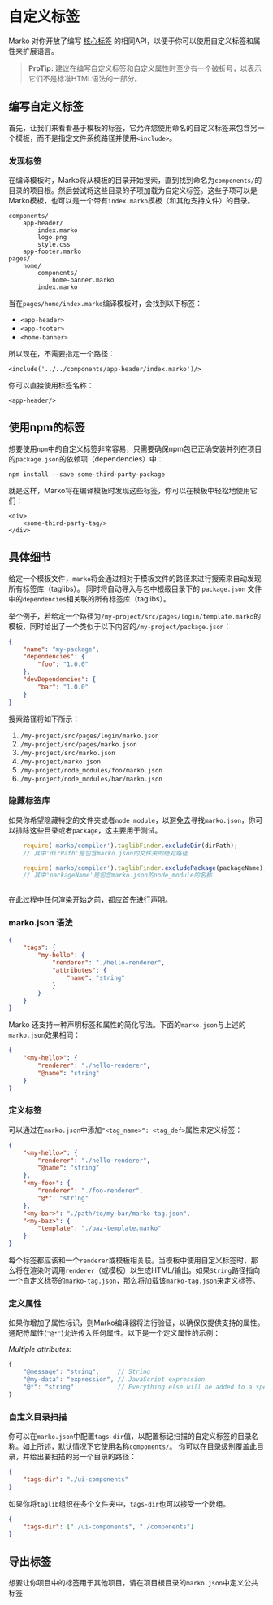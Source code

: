 # 自定义标签

Marko 对你开放了编写 [核心标签](./core-tags.md) 的相同API，以便于你可以使用自定义标签和属性来扩展语言。

> **ProTip:** 建议在编写自定义标签和自定义属性时至少有一个破折号，以表示它们不是标准HTML语法的一部分。

## 编写自定义标签

首先，让我们来看看基于模板的标签，它允许您使用命名的自定义标签来包含另一个模板，而不是指定文件系统路径并使用`<include>`。

### 发现标签

在编译模板时，Marko将从模板的目录开始搜索，直到找到命名为`components/`的目录的项目根。然后尝试将这些目录的子项加载为自定义标签。这些子项可以是Marko模板，也可以是一个带有`index.marko`模板（和其他支持文件）的目录。

```目录结构
components/
    app-header/
        index.marko
        logo.png
        style.css
    app-footer.marko
pages/
    home/
        components/
            home-banner.marko
        index.marko
```

当在`pages/home/index.marko`编译模板时，会找到以下标签：

- `<app-header>`
- `<app-footer>`
- `<home-banner>`

所以现在，不需要指定一个路径：

```marko
<include('../../components/app-header/index.marko')/>
```

你可以直接使用标签名称：

```marko
<app-header/>
```

## 使用npm的标签

想要使用`npm`中的自定义标签非常容易，只需要确保npm包已正确安装并列在项目的`package.json`的依赖项（dependencies）中：

```
npm install --save some-third-party-package
```

就是这样，Marko将在编译模板时发现这些标签，你可以在模板中轻松地使用它们：

```marko
<div>
    <some-third-party-tag/>
</div>
```

## 具体细节

给定一个模板文件，`marko`将会通过相对于模板文件的路径来进行搜索来自动发现所有标签库（taglibs）。 同时将自动导入与包中根级目录下的 `package.json` 文件中的`dependencies`相关联的所有标签库（taglibs）。

举个例子，若给定一个路径为`/my-project/src/pages/login/template.marko`的模板，同时给出了一个类似于以下内容的`/my-project/package.json`：

```json
{
    "name": "my-package",
    "dependencies": {
        "foo": "1.0.0"
    },
    "devDependencies": {
        "bar": "1.0.0"
    }
}
```

搜索路径将如下所示：

1. `/my-project/src/pages/login/marko.json`
2. `/my-project/src/pages/marko.json`
3. `/my-project/src/marko.json`
4. `/my-project/marko.json`
5. `/my-project/node_modules/foo/marko.json`
6. `/my-project/node_modules/bar/marko.json`

### 隐藏标签库

如果你希望隐藏特定的文件夹或者`node_module`，以避免去寻找`marko.json`，你可以排除这些目录或者`package`，这主要用于测试。

```javascript
    require('marko/compiler').taglibFinder.excludeDir(dirPath);
    // 其中'dirPath'是包含marko.json的文件夹的绝对路径 

    require('marko/compiler').taglibFinder.excludePackage(packageName);
    // 其中'packageName'是包含marko.json的node_module的名称
     
```

在此过程中任何渲染开始之前，都应首先进行声明。


### marko.json 语法

```json
{
    "tags": {
        "my-hello": {
            "renderer": "./hello-renderer",
            "attributes": {
                "name": "string"
            }
        }
    }
}
```

Marko 还支持一种声明标签和属性的简化写法。下面的`marko.json`与上述的`marko.json`效果相同：

```json
{
    "<my-hello>": {
        "renderer": "./hello-renderer",
        "@name": "string"
    }
}
```

### 定义标签

可以通过在`marko.json`中添加`"<tag_name>": <tag_def>`属性来定义标签：

```json
{
    "<my-hello>": {
        "renderer": "./hello-renderer",
        "@name": "string"
    },
    "<my-foo>": {
        "renderer": "./foo-renderer",
        "@*": "string"
    },
    "<my-bar>": "./path/to/my-bar/marko-tag.json",
    "<my-baz>": {
        "template": "./baz-template.marko"
    }
}
```

每个标签都应该和一个`renderer`或模板相关联。当模板中使用自定义标签时，那么将在渲染时调用`renderer`（或模板）以生成HTML/输出。如果`String`路径指向一个自定义标签的`marko-tag.json`，那么将加载该`marko-tag.json`来定义标签。

### 定义属性

如果你增加了属性标识，则Marko编译器将进行验证，以确保仅提供支持的属性。通配符属性(`"@*"`)允许传入任何属性。以下是一个定义属性的示例：

_Multiple attributes:_

```javascript
{
    "@message": "string",     // String
    "@my-data": "expression", // JavaScript expression
    "@*": "string"            // Everything else will be added to a special "*" property
}
```


### 自定义目录扫描

你可以在`marko.json`中配置`tags-dir`值，以配置标记扫描的自定义标签的目录名称。如上所述，默认情况下它使用名称`components/`。 你可以在目录级别覆盖此目录，并给出要扫描的另一个目录的路径：

```json
{
    "tags-dir": "./ui-components"
}
```

如果你将`taglib`组织在多个文件夹中，`tags-dir`也可以接受一个数组。

```json
{
    "tags-dir": ["./ui-components", "./components"]
}
```

## 导出标签

想要让你项目中的标签用于其他项目，请在项目根目录的`marko.json`中定义公共标签